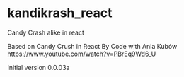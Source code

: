 # kandikrash_react
Candy Crash alike in react


Based on Candy Crush in React By 
Code with Ania Kubów
https://www.youtube.com/watch?v=PBrEq9Wd6_U


Initial version 0.0.03a
